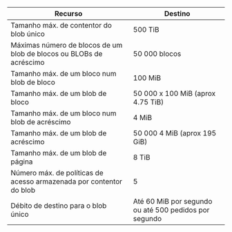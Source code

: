 | Recurso | Destino |
|----------|---------------|
| Tamanho máx. de contentor do blob único | 500 TiB |
| Máximas número de blocos de um blob de blocos ou BLOBs de acréscimo | 50 000 blocos |
| Tamanho máx. de um bloco num blob de bloco | 100 MiB |
| Tamanho máx. de um blob de bloco | 50 000 x 100 MiB (aprox 4.75 TiB) |
| Tamanho máx. de um bloco num blob de acréscimo | 4 MiB |
| Tamanho máx. de um blob de acréscimo | 50 000 4 MiB (aprox 195 GiB) |
| Tamanho máx. de um blob de página | 8 TiB |
| Número máx. de políticas de acesso armazenada por contentor do blob | 5 |
| Débito de destino para o blob único | Até 60 MiB por segundo ou até 500 pedidos por segundo |